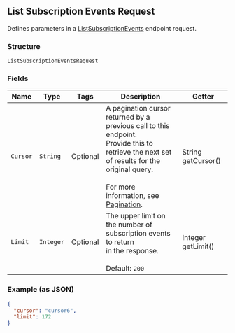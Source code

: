 ## List Subscription Events Request

Defines parameters in a 
[ListSubscriptionEvents](#endpoint-subscriptions-listsubscriptionevents)
endpoint request.

### Structure

`ListSubscriptionEventsRequest`

### Fields

| Name | Type | Tags | Description | Getter |
|  --- | --- | --- | --- | --- |
| `Cursor` | `String` | Optional | A pagination cursor returned by a previous call to this endpoint.<br>Provide this to retrieve the next set of results for the original query.<br><br>For more information, see [Pagination](https://developer.squareup.com/docs/docs/working-with-apis/pagination). | String getCursor() |
| `Limit` | `Integer` | Optional | The upper limit on the number of subscription events to return <br>in the response. <br><br>Default: `200` | Integer getLimit() |

### Example (as JSON)

```json
{
  "cursor": "cursor6",
  "limit": 172
}
```

